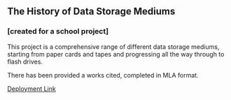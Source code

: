 ## The History of Data Storage Mediums
### [created for a school project]

This project is a comprehensive range of different data storage mediums, starting from paper cards and tapes and progressing all the way through to flash drives. 

There has been provided a works cited, completed in MLA format.

[Deployment Link](https://songforyuqi.github.io/data-storage/)
